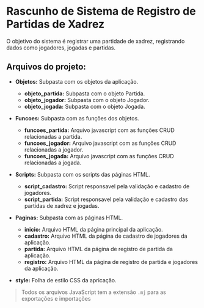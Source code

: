 # Rascunho de Sistema de Registro de Partidas de Xadrez
O objetivo do sistema é registrar uma partidade de xadrez, registrando dados como jogadores, jogadas e partidas.

## Arquivos do projeto:
- **Objetos:** Subpasta com os objetos da aplicação.
  - **objeto_partida:** Subpasta com o objeto Partida.
  - **objeto_jogador:** Subpasta com o objeto Jogador.
  - **objeto_jogada:** Subpasta com o objeto Jogada.

- **Funcoes:** Subpasta com as funções dos objetos.
  - **funcoes_partida:** Arquivo javascript com as funções CRUD relacionadas a partida.
  - **funcoes_jogador:** Arquivo javascript com as funções CRUD relacionadas a jogador.
  - **funcoes_jogada:** Arquivo javascript com as funções CRUD relacionadas a jogada.

- **Scripts:** Subpasta com os scripts das páginas HTML.
  - **script_cadastro:** Script responsavel pela validação e cadastro de jogadores.
  - **script_partida:** Script responsavel pela validação e cadastro das partidas de xadrez e jogadas.

- **Paginas:** Subpasta com as páginas HTML.
  - **inicio:** Arquivo HTML da página principal da aplicação.
  - **cadastro:** Arquivo HTML da página de cadastro de jogadores da aplicação.
  - **partida:** Arquivo HTML da página de registro de partida da aplicação.
  - **registro:** Arquivo HTML da página de registro de partida e jogadores da aplicação.

- **style:** Folha de estilo CSS da apricação.

> Todos os arquivos JavaScript tem a extensão ```.mj```  para as exportações e importações
